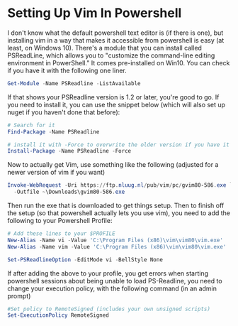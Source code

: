 # Setting Up Vim In Powershell

I don't know what the default powershell text editor is (if there is one), but installing vim in a way that makes it accessible from powershell is easy (at least, on Windows 10). There's a module that you can install called PSReadLine, which allows you to "customize the command-line editing environment in PowerShell." It comes pre-installed on Win10. You can check if you have it with the following one liner.

```powershell
Get-Module -Name PSReadline -ListAvailable
```

If that shows your PSReadline version is 1.2 or later, you're good to go. If you need to install it, you can use the snippet below (which will also set up nuget if you haven't done that before):

```powershell
# Search for it
Find-Package -Name PSReadline

# install it with -Force to overwrite the older version if you have it
Install-Package -Name PSReadline -Force
```

Now to actually get Vim, use something like the following (adjusted for a newer version of vim if you want)

```powershell
Invoke-WebRequest -Uri https://ftp.nluug.nl/pub/vim/pc/gvim80-586.exe `
  -Outfile ~\Downloads\gvim80-586.exe
```

Then run the exe that is downloaded to get things setup. Then to finish off the setup (so that powershell actually lets you use vim), you need to add the following to your Powershell Profile: 

```powershell
# Add these lines to your $PROFILE
New-Alias -Name vi -Value 'C:\Program Files (x86)\vim\vim80\vim.exe'
New-Alias -Name vim -Value 'C:\Program Files (x86)\vim\vim80\vim.exe'

Set-PSReadlineOption -EditMode vi -BellStyle None
```

If after adding the above to your profile, you get errors when starting powershell sessions about being unable to load PS-Readline, you need to change your execution policy, with the following command (in an admin prompt)

```powershell
#Set policy to RemoteSigned (includes your own unsigned scripts)
Set-ExecutionPolicy RemoteSigned
```